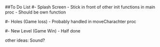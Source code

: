 ##To Do List
#- Splash Screen 
 	- Stick in front of other init functions in main proc
 	- Should be own function
 	
#- Holes (Game loss)
 	- Probably handled in moveCharachter proc
 	
#- New Level (Game Win)
 	- Half done
 	
other ideas:
Sound?
